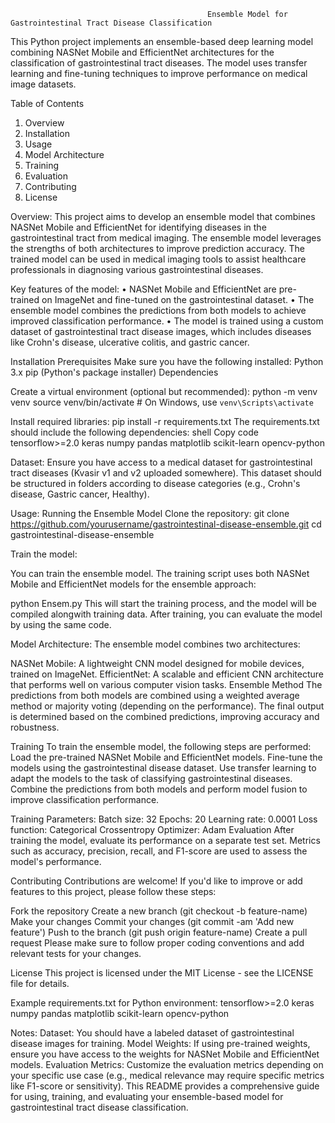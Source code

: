 												Ensemble Model for Gastrointestinal Tract Disease Classification
This Python project implements an ensemble-based deep learning model combining NASNet Mobile and EfficientNet architectures for the classification of gastrointestinal tract diseases. The model uses transfer learning and fine-tuning techniques to improve performance on medical image datasets.

Table of Contents
1.	Overview
2.	Installation
3.	Usage
4.	Model Architecture
5.	Training
6.	Evaluation
7.	Contributing 
8.	License

Overview:
This project aims to develop an ensemble model that combines NASNet Mobile and EfficientNet for identifying diseases in the gastrointestinal tract from medical imaging. The ensemble model leverages the strengths of both architectures to improve prediction accuracy. The trained model can be used in medical imaging tools to assist healthcare professionals in diagnosing various gastrointestinal diseases.

Key features of the model:
•	NASNet Mobile and EfficientNet are pre-trained on ImageNet and fine-tuned on the gastrointestinal dataset.
•	The ensemble model combines the predictions from both models to achieve improved classification performance.
•	The model is trained using a custom dataset of gastrointestinal tract disease images, which includes diseases like Crohn's disease, ulcerative colitis, and gastric cancer.

Installation Prerequisites
Make sure you have the following installed:
Python 3.x
pip (Python's package installer)
Dependencies

Create a virtual environment (optional but recommended):
python -m venv venv
source venv/bin/activate   # On Windows, use `venv\Scripts\activate`

Install required libraries:
pip install -r requirements.txt
The requirements.txt should include the following dependencies:
shell
Copy code
tensorflow>=2.0
keras
numpy
pandas
matplotlib
scikit-learn
opencv-python

Dataset:
Ensure you have access to a medical dataset for gastrointestinal tract diseases (Kvasir v1 and v2 uploaded somewhere). This dataset should be structured in folders according to disease categories (e.g., Crohn's disease, Gastric cancer, Healthy).

Usage:
Running the Ensemble Model
Clone the repository:
git clone https://github.com/yourusername/gastrointestinal-disease-ensemble.git
cd gastrointestinal-disease-ensemble

Train the model:

You can train the ensemble model. The training script uses both NASNet Mobile and EfficientNet models for the ensemble approach:

python Ensem.py
This will start the training process, and the model will be compiled alongwith training data. After training, you can evaluate the model by using the same code.

Model Architecture:
The ensemble model combines two architectures:

NASNet Mobile: A lightweight CNN model designed for mobile devices, trained on ImageNet.
EfficientNet: A scalable and efficient CNN architecture that performs well on various computer vision tasks.
Ensemble Method
The predictions from both models are combined using a weighted average method or majority voting (depending on the performance). The final output is determined based on the combined predictions, improving accuracy and robustness.

Training
To train the ensemble model, the following steps are performed:
Load the pre-trained NASNet Mobile and EfficientNet models.
Fine-tune the models using the gastrointestinal disease dataset.
Use transfer learning to adapt the models to the task of classifying gastrointestinal diseases.
Combine the predictions from both models and perform model fusion to improve classification performance.

Training Parameters:
Batch size: 32
Epochs: 20
Learning rate: 0.0001
Loss function: Categorical Crossentropy
Optimizer: Adam
Evaluation
After training the model, evaluate its performance on a separate test set. Metrics such as accuracy, precision, recall, and F1-score are used to assess the model's performance.

Contributing
Contributions are welcome! If you'd like to improve or add features to this project, please follow these steps:

Fork the repository
Create a new branch (git checkout -b feature-name)
Make your changes
Commit your changes (git commit -am 'Add new feature')
Push to the branch (git push origin feature-name)
Create a pull request
Please make sure to follow proper coding conventions and add relevant tests for your changes.

License
This project is licensed under the MIT License - see the LICENSE file for details.

Example requirements.txt for Python environment:
tensorflow>=2.0
keras
numpy
pandas
matplotlib
scikit-learn
opencv-python

Notes:
Dataset: You should have a labeled dataset of gastrointestinal disease images for training.
Model Weights: If using pre-trained weights, ensure you have access to the weights for NASNet Mobile and EfficientNet models.
Evaluation Metrics: Customize the evaluation metrics depending on your specific use case (e.g., medical relevance may require specific metrics like F1-score or sensitivity).
This README provides a comprehensive guide for using, training, and evaluating your ensemble-based model for gastrointestinal tract disease classification.
